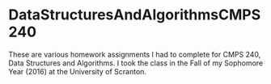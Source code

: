 # DataStructuresAndAlgorithmsCMPS240

These are various homework assignments I had to complete for CMPS 240, Data Structures and Algorithms.  I took the class in the Fall of my Sophomore Year (2016) at the University of Scranton.
